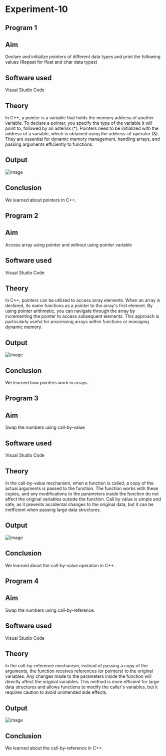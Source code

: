 # Experiment-10
## Program 1
## Aim
Declare and initialize pointers of different data types and print the following values (Repeat for float and char data types)

## Software used
Visual Studio Code

## Theory
In C++, a pointer is a variable that holds the memory address of another variable. To declare a pointer, you specify the type of the variable it will point to, followed by an asterisk (*). Pointers need to be initialized with the address of a variable, which is obtained using the address-of operator (&). They are essential for dynamic memory management, handling arrays, and passing arguments efficiently to functions.

## Output
![image](https://github.com/user-attachments/assets/3d441e82-56e8-4f97-88bf-faac36aa04b3)

## Conclusion
We learned about pointers in C++.

## Program 2
## Aim
Access array using pointer and without using pointer variable

## Software used
Visual Studio Code

## Theory
In C++, pointers can be utilized to access array elements. When an array is declared, its name functions as a pointer to the array's first element. By using pointer arithmetic, you can navigate through the array by incrementing the pointer to access subsequent elements. This approach is particularly useful for processing arrays within functions or managing dynamic memory.

## Output
![image](https://github.com/user-attachments/assets/2742299b-8300-4fe5-9293-c83a7bc0d52b)

## Conclusion
We learned how pointers work in arrays.

## Program 3
## Aim
Swap the numbers using call-by-value

## Software used
Visual Studio Code

## Theory
In the call-by-value mechanism, when a function is called, a copy of the actual arguments is passed to the function. The function works with these copies, and any modifications to the parameters inside the function do not affect the original variables outside the function. Call by value is simple and safe, as it prevents accidental changes to the original data, but it can be inefficient when passing large data structures.

## Output
![image](https://github.com/user-attachments/assets/9524f5d5-1d6e-452d-bdbe-176bd1a9c916)

## Conclusion
We learned about the call-by-value operation in C++.

## Program 4
## Aim
Swap the numbers using call-by-reference.

## Software used
Visual Studio Code

## Theory
In the call-by-reference mechanism, instead of passing a copy of the arguments, the function receives references (or pointers) to the original variables. Any changes made to the parameters inside the function will directly affect the original variables. This method is more efficient for large data structures and allows functions to modify the caller's variables, but it requires caution to avoid unintended side effects.

## Output
![image](https://github.com/user-attachments/assets/0924efef-3820-4566-9b2a-120a3d1e7d8d)

## Conclusion
We learned about the call-by-reference in C++.
